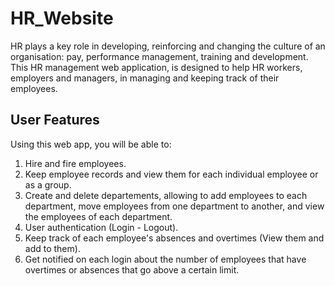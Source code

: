 # HR_Website

HR plays a key role in developing, reinforcing and changing the culture of an organisation: pay, performance management, training and development.    
This HR management web application, is designed to help HR workers, employers and managers, in managing and keeping track of their employees.   

## User Features

Using this web app, you will be able to:

1) Hire and fire employees.
2) Keep employee records and view them for each individual employee or as a group.    
3) Create and delete departements, allowing to add employees to each department, move employees from one department to another, and view the employees of each department.    
4) User authentication (Login - Logout).    
5) Keep track of each employee's absences and overtimes (View them and add to them).    
6) Get notified on each login about the number of employees that have overtimes or absences that go above a certain limit.    


